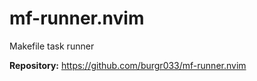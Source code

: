 # mf-runner.nvim

Makefile task runner

**Repository:** <https://github.com/burgr033/mf-runner.nvim>
